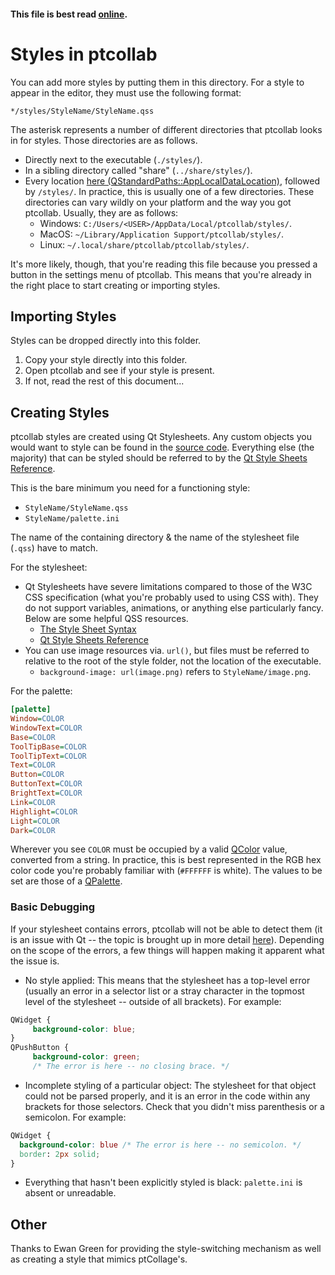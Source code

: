 #### This file is best read [online](https://github.com/yuxshao/ptcollab/blob/master/src/styles/README.md).

# Styles in ptcollab
You can add more styles by putting them in this directory. For a style to appear in the editor, they must use the following format: 

`*/styles/StyleName/StyleName.qss`

The asterisk represents a number of different directories that ptcollab looks in for styles. Those directories are as follows.
- Directly next to the executable (`./styles/`).
- In a sibling directory called "share" (`../share/styles/`).
- Every location [here (QStandardPaths::AppLocalDataLocation)](https://doc.qt.io/qt-5/qstandardpaths.html#StandardLocation-enum), followed by `/styles/`. In practice, this is usually one of a few directories. These directories can vary wildly on your platform and the way you got ptcollab. Usually, they are as follows:
	- Windows: `C:/Users/<USER>/AppData/Local/ptcollab/styles/`.
	- MacOS: `~/Library/Application Support/ptcollab/styles/`.
	- Linux: `~/.local/share/ptcollab/ptcollab/styles/`.

It's more likely, though, that you're reading this file because you pressed a button in the settings menu of ptcollab. This means that you're already in the right place to start creating or importing styles.

## Importing Styles

Styles can be dropped directly into this folder.

1. Copy your style directly into this folder.
2. Open ptcollab and see if your style is present.
3. If not, read the rest of this document...

## Creating Styles

ptcollab styles are created using Qt Stylesheets. Any custom objects you would want to style can be found in the [source code](https://github.com/yuxshao/ptcollab). Everything else (the majority) that can be styled should be referred to by the [Qt Style Sheets Reference](https://doc.qt.io/qt-5/stylesheet-reference.html).

This is the bare minimum you need for a functioning style:
- `StyleName/StyleName.qss`
- `StyleName/palette.ini`

The name of the containing directory & the name of the stylesheet file (`.qss`) have to match.

For the stylesheet:
- Qt Stylesheets have severe limitations compared to those of the W3C CSS specification (what you're probably used to using CSS with). They do not support variables, animations, or anything else particularly fancy. Below are some helpful QSS resources.
	- [The Style Sheet Syntax](https://doc.qt.io/qt-5/stylesheet-syntax.html)
	- [Qt Style Sheets Reference](https://doc.qt.io/qt-5/stylesheet-reference.html)
- You can use image resources via. `url()`, but files must be referred to relative to the root of the style folder, not the location of the executable.
	- `background-image: url(image.png)` refers to `StyleName/image.png`.

For the palette:

```ini
[palette]
Window=COLOR
WindowText=COLOR
Base=COLOR
ToolTipBase=COLOR
ToolTipText=COLOR
Text=COLOR
Button=COLOR
ButtonText=COLOR
BrightText=COLOR
Link=COLOR
Highlight=COLOR
Light=COLOR
Dark=COLOR
``` 

Wherever you see `COLOR` must be occupied by a valid [QColor](https://doc.qt.io/qt-5/qcolor.html#name) value, converted from a string. In practice, this is best represented in the RGB hex color code you're probably familiar with (`#FFFFFF` is white). The values to be set are those of a [QPalette](https://doc.qt.io/qt-5/qpalette.html#details).

### Basic Debugging

If your stylesheet contains errors, ptcollab will not be able to detect them (it is an issue with Qt -- the topic is brought up in more detail [here](https://forum.qt.io/topic/130386/qcss-parser-how-to-reproduce-behavior)). Depending on the scope of the errors, a few things will happen making it apparent what the issue is.

- No style applied:
  This means that the stylesheet has a top-level error (usually an error in a selector list or a stray character in the topmost level of the stylesheet -- outside of all brackets). For example:
```css
QWidget {
	 background-color: blue;
}
QPushButton {
	 background-color: green;
	 /* The error is here -- no closing brace. */
``` 
- Incomplete styling of a particular object:
  The stylesheet for that object could not be parsed properly, and it is an error in the code within any brackets for those selectors. Check that you didn't miss parenthesis or a semicolon. For example:
```css
QWidget {
  background-color: blue /* The error is here -- no semicolon. */
  border: 2px solid;
}
```
- Everything that hasn't been explicitly styled is black:
  `palette.ini` is absent or unreadable.


## Other

Thanks to Ewan Green for providing the style-switching mechanism as well as creating a style that mimics ptCollage's.
